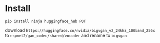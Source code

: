 # Install

`pip install ninja huggingface_hub POT`

download `https://huggingface.co/nvidia/bigvgan_v2_24khz_100band_256x`
to `espnet2/gan_codec/shared/vocoder` and rename to `bigvgan`
